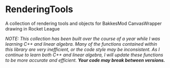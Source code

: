 # RenderingTools
A collection of rendering tools and objects for BakkesMod CanvasWrapper drawing in Rocket League

*NOTE: This collection has been built over the course of a year while I was learning C++ and linear algebra. Many of the functions contained within this library are very inefficient, or the code style may be inconsistent. As I continue to learn both C++ and linear algebra, I will update these functions to be more accurate and efficient.* ***Your code may break between versions.***